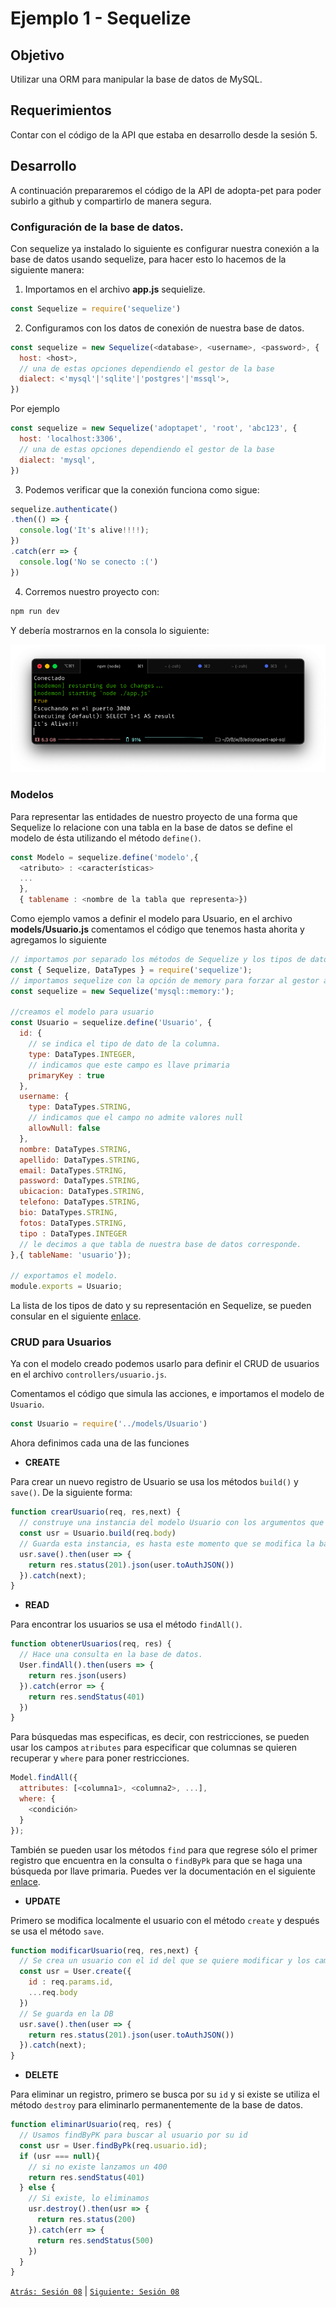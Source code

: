 # Ejemplo 1 - Sequelize

## Objetivo

Utilizar una ORM para manipular la base de datos de MySQL.

## Requerimientos

Contar con el código de la API que estaba en desarrollo desde la sesión 5.

## Desarrollo

A continuación prepararemos el código de la API de adopta-pet para poder subirlo a github y compartirlo de manera segura.

### Configuración de la base de datos.

Con sequelize ya instalado lo siguiente es configurar nuestra conexión a la base de datos usando sequelize, para hacer esto lo hacemos de la siguiente manera:

1. Importamos en el archivo **app.js** sequielize.

```javascript
const Sequelize = require('sequelize')
```

2. Configuramos con los datos de conexión de nuestra base de datos.

```javascript
const sequelize = new Sequelize(<database>, <username>, <password>, {
  host: <host>,
  // una de estas opciones dependiendo el gestor de la base
  dialect: <'mysql'|'sqlite'|'postgres'|'mssql'>,
})
```

Por ejemplo

```javascript
const sequelize = new Sequelize('adoptapet', 'root', 'abc123', {
  host: 'localhost:3306',
  // una de estas opciones dependiendo el gestor de la base
  dialect: 'mysql',
})
```

3. Podemos verificar que la conexión funciona como sigue:

```javascript
sequelize.authenticate()
.then(() => {
  console.log('It's alive!!!!);
})
.catch(err => {
  console.log('No se conecto :(')
})
```

4. Corremos nuestro proyecto con:

```bash
npm run dev
```

Y debería mostrarnos en la consola lo siguiente:

![](img/alive.png)

### Modelos

Para representar las entidades de nuestro proyecto de una forma que Sequelize lo relacione con una tabla en la base de datos se define el modelo de ésta utilizando el método `define()`.

```javascript
const Modelo = sequelize.define('modelo',{
  <atributo> : <características>
  ...
  },
  { tablename : <nombre de la tabla que representa>})
```

Como ejemplo vamos a definir el modelo para Usuario, en el archivo **models/Usuario.js** comentamos el código que tenemos hasta ahorita y agregamos lo siguiente

```javascript
// importamos por separado los métodos de Sequelize y los tipos de dato.
const { Sequelize, DataTypes } = require('sequelize');
// importamos sequelize con la opción de memory para forzar al gestor a almacenarla en la memoria.
const sequelize = new Sequelize('mysql::memory:');

//creamos el modelo para usuario
const Usuario = sequelize.define('Usuario', {
  id: {
    // se indica el tipo de dato de la columna.
    type: DataTypes.INTEGER,
    // indicamos que este campo es llave primaria
    primaryKey : true
  },
  username: {
    type: DataTypes.STRING,
    // indicamos que el campo no admite valores null
    allowNull: false
  },
  nombre: DataTypes.STRING,
  apellido: DataTypes.STRING,
  email: DataTypes.STRING,
  password: DataTypes.STRING,
  ubicacion: DataTypes.STRING,
  telefono: DataTypes.STRING,
  bio: DataTypes.STRING,
  fotos: DataTypes.STRING,
  tipo : DataTypes.INTEGER
  // le decimos a que tabla de nuestra base de datos corresponde.
},{ tableName: 'usuario'});

// exportamos el modelo.
module.exports = Usuario;
```

La lista de los tipos de dato y su representación en Sequelize, se pueden consular en el siguiente [enlace](https://sequelize.org/master/manual/model-basics.html#data-types).

### CRUD para Usuarios

Ya con el modelo creado podemos usarlo para definir el CRUD de usuarios en el archivo `controllers/usuario.js`.

Comentamos el código que simula las acciones, e importamos el modelo de `Usuario`.

```javascript
const Usuario = require('../models/Usuario')
````

Ahora definimos cada una de las funciones

- **CREATE** 

Para crear un nuevo registro de Usuario se usa los métodos `build()` y `save()`. De la siguiente forma:

```javascript
function crearUsuario(req, res,next) {
  // construye una instancia del modelo Usuario con los argumentos que recibe en la petición
  const usr = Usuario.build(req.body)
  // Guarda esta instancia, es hasta este momento que se modifica la base de datos.
  usr.save().then(user => {
    return res.status(201).json(user.toAuthJSON())
  }).catch(next);
}
```

- **READ**

Para encontrar los usuarios se usa el método `findAll()`.

```javascript
function obtenerUsuarios(req, res) {
  // Hace una consulta en la base de datos.
  User.findAll().then(users => {
    return res.json(users)
  }).catch(error => {
    return res.sendStatus(401)
  })
}
```

Para búsquedas mas especificas, es decir, con restricciones, se pueden usar los campos `atributes` para especificar que columnas se quieren recuperar y `where` para poner restricciones. 

```javascript
Model.findAll({
  attributes: [<columna1>, <columna2>, ...],
  where: {
    <condición>
  }
});
```

También se pueden usar los métodos `find` para que regrese sólo el primer registro que encuentra en la consulta  o `findByPk` para que se haga una búsqueda por llave primaria. Puedes ver la documentación en el siguiente [enlace](https://sequelize.org/master/manual/model-querying-basics.html#simple-select-queries).

- **UPDATE** 

Primero se modifica localmente el usuario con el método `create` y después se usa el método `save`.

```javascript
function modificarUsuario(req, res,next) {
  // Se crea un usuario con el id del que se quiere modificar y los cambios descritos en el body
  const usr = User.create({
    id : req.params.id,
    ...req.body
  })
  // Se guarda en la DB
  usr.save().then(user => {
    return res.status(201).json(user.toAuthJSON())
  }).catch(next);
}
```

- **DELETE**

Para eliminar un registro, primero se busca por su `id`  y si existe se utiliza el método `destroy` para eliminarlo permanentemente de la base de datos.

```javascript
function eliminarUsuario(req, res) {
  // Usamos findByPK para buscar al usuario por su id
  const usr = User.findByPk(req.usuario.id);
  if (usr === null){
    // si no existe lanzamos un 400 
    return res.sendStatus(401)
  } else {
    // Si existe, lo eliminamos
    usr.destroy().then(usr => {
      return res.status(200)
    }).catch(err => {
      return res.sendStatus(500)
    })
  }
}
```




[`Atrás: Sesión 08`](../README.md) | [`Siguiente: Sesión 08`](../README.md)

